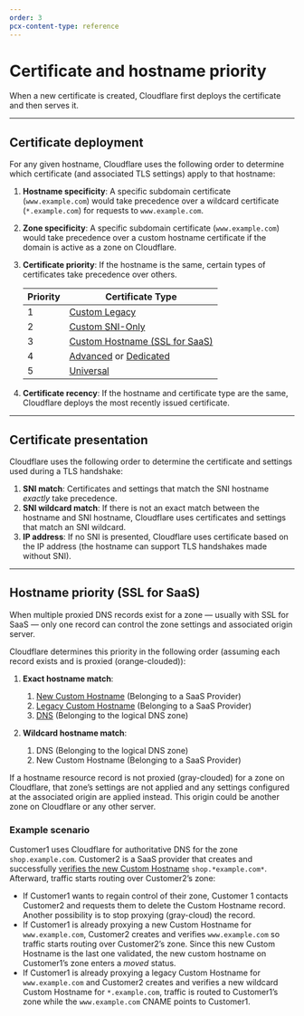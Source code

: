 ```yaml
---
order: 3
pcx-content-type: reference
---
```


# Certificate and hostname priority

When a new certificate is created, Cloudflare first deploys the certificate and then serves it.

---

## Certificate deployment

For any given hostname, Cloudflare uses the following order to determine which certificate (and associated TLS settings) apply to that hostname:

1. **Hostname specificity**: A specific subdomain certificate (`www.example.com`) would take precedence over a wildcard certificate (`*.example.com`) for requests to `www.example.com`.
2. **Zone specificity**: A specific subdomain certificate (`www.example.com`) would take precedence over a custom hostname certificate if the domain is active as a zone on Cloudflare.
3. **Certificate priority**: If the hostname is the same, certain types of certificates take precedence over others.

   | Priority | Certificate Type                                                                                                                 |
   | -------- | -------------------------------------------------------------------------------------------------------------------------------- |
   | 1        | [Custom Legacy](/edge-certificates/custom-certificates/)                                                                         |
   | 2        | [Custom SNI-Only](/edge-certificates/custom-certificates/)                                                                       |
   | 3        | [Custom Hostname (SSL for SaaS)](/ssl-for-saas/)                                                                                 |
   | 4        | [Advanced](/edge-certificates/advanced-certificate-manager) or [Dedicated](https://support.cloudflare.com/hc/articles/228009108) |
   | 5        | [Universal](/edge-certificates/universal-ssl/)                                                                                   |

4. **Certificate recency**: If the hostname and certificate type are the same, Cloudflare deploys the most recently issued certificate.

---

## Certificate presentation

Cloudflare uses the following order to determine the certificate and settings used during a TLS handshake:

1. **SNI match**: Certificates and settings that match the SNI hostname _exactly_ take precedence.
1. **SNI wildcard match**: If there is not an exact match between the hostname and SNI hostname, Cloudflare uses certificates and settings that match an SNI wildcard.
1. **IP address**: If no SNI is presented, Cloudflare uses certificate based on the IP address (the hostname can support TLS handshakes made without SNI).

---

## Hostname priority (SSL for SaaS)

When multiple proxied DNS records exist for a zone — usually with SSL for SaaS — only one record can control the zone settings and associated origin server.

Cloudflare determines this priority in the following order (assuming each record exists and is proxied (orange-clouded)):

1. **Exact hostname match**:

   1. [New Custom Hostname](/ssl-for-saas/getting-started) (Belonging to a SaaS Provider)
   1. [Legacy Custom Hostname](/ssl-for-saas/reference/versioning) (Belonging to a SaaS Provider)
   1. [DNS](https://support.cloudflare.com/hc/articles/200169626) (Belonging to the logical DNS zone)

1. **Wildcard hostname match**:

   1. DNS (Belonging to the logical DNS zone)
   1. New Custom Hostname (Belonging to a SaaS Provider)

If a hostname resource record is not proxied (gray-clouded) for a zone on Cloudflare, that zone’s settings are not applied and any settings configured at the associated origin are applied instead. This origin could be another zone on Cloudflare or any other server.

### Example scenario

Customer1 uses Cloudflare for authoritative DNS for the zone `shop.example.com`. Customer2 is a SaaS provider that creates and successfully [verifies the new Custom Hostname](/ssl-for-saas/common-tasks/hostname-verification) `shop.*example.com*`. Afterward, traffic starts routing over Customer2’s zone:

- If Customer1 wants to regain control of their zone, Customer 1 contacts Customer2 and requests them to delete the Custom Hostname record. Another possibility is to stop proxying (gray-cloud) the record.
- If Customer1 is already proxying a new Custom Hostname for `www.example.com`, Customer2 creates and verifies `www.example.com` so traffic starts routing over Customer2’s zone. Since this new Custom Hostname is the last one validated, the new custom hostname on Customer1’s zone enters a _moved_ status.
- If Customer1 is already proxying a legacy Custom Hostname for `www.example.com` and Customer2 creates and verifies a new wildcard Custom Hostname for `*.example.com`, traffic is routed to Customer1’s zone while the `www.example.com` CNAME points to Customer1.

